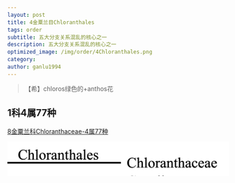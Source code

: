 ```yaml
---
layout: post
title: 4金粟兰目Chloranthales
tags: order  
subtitle: 五大分支关系混乱的核心之一
description: 五大分支关系混乱的核心之一
optimized_image: /img/order/4Chloranthales.png
category: 
author: ganlu1994    
---
```


> 【希】chloros绿色的+anthos花

## 1科4属77种

[8金粟兰科Chloranthaceae-4属77种](https://ganlu1994.github.io/8金粟兰科Chloranthaceae/)

![](/img/phylo/64-04金粟兰目.png)
